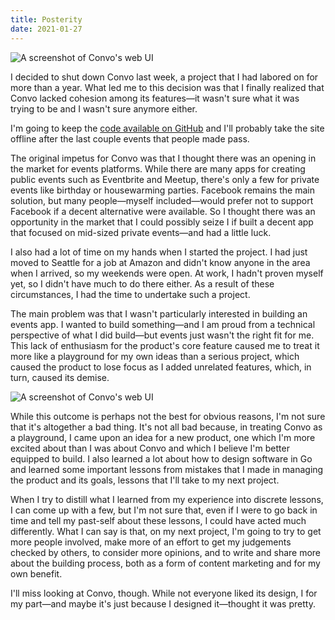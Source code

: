 ```yaml
---
title: Posterity
date: 2021-01-27
---
```


<p>
  <div class="fixed-img-spreader sixty-two">
    <div class="fixed-img-setter">
      <img src="{{ assets|key:'images/convo-1.png' }}"
        class="fixed-img"
        alt="A screenshot of Convo's web UI">
    </div>
  </div>
</p>

I decided to shut down Convo last week, a project that I had labored on for more than a year. What led me to this decision was that I finally realized that Convo lacked cohesion among its features—it wasn't sure what it was trying to be and I wasn't sure anymore either.

I'm going to keep the [code available on GitHub](https://github.com/hiconvo) and I'll probably take the site offline after the last couple events that people made pass.

The original impetus for Convo was that I thought there was an opening in the market for events platforms. While there are many apps for creating public events such as Eventbrite and Meetup, there's only a few for private events like birthday or housewarming parties. Facebook remains the main solution, but many people—myself included—would prefer not to support Facebook if a decent alternative were available. So I thought there was an opportunity in the market that I could possibly seize I if built a decent app that focused on mid-sized private events—and had a little luck.

I also had a lot of time on my hands when I started the project. I had just moved to Seattle for a job at Amazon and didn't know anyone in the area when I arrived, so my weekends were open. At work, I hadn't proven myself yet, so I didn't have much to do there either. As a result of these circumstances, I had the time to undertake such a project.

The main problem was that I wasn't particularly interested in building an events app. I wanted to build something—and I am proud from a technical perspective of what I did build—but events just wasn't the right fit for me. This lack of enthusiasm for the product's core feature caused me to treat it more like a playground for my own ideas than a serious project, which caused the product to lose focus as I added unrelated features, which, in turn, caused its demise.

<p>
  <div class="fixed-img-spreader seventy-five">
    <div class="fixed-img-setter">
      <img src="{{ assets|key:'images/convo-2.png' }}"
        class="fixed-img"
        alt="A screenshot of Convo's web UI">
    </div>
  </div>
</p>

While this outcome is perhaps not the best for obvious reasons, I'm not sure that it's altogether a bad thing. It's not all bad because, in treating Convo as a playground, I came upon an idea for a new product, one which I'm more excited about than I was about Convo and which I believe I'm better equipped to build. I also learned a lot about how to design software in Go and learned some important lessons from mistakes that I made in managing the product and its goals, lessons that I'll take to my next project.

When I try to distill what I learned from my experience into discrete lessons, I can come up with a few, but I'm not sure that, even if I were to go back in time and tell my past-self about these lessons, I could have acted much differently. What I can say is that, on my next project, I'm going to try to get more people involved, make more of an effort to get my judgements checked by others, to consider more opinions, and to write and share more about the building process, both as a form of content marketing and for my own benefit.

I'll miss looking at Convo, though. While not everyone liked its design, I for my part—and maybe it's just because I designed it—thought it was pretty.
